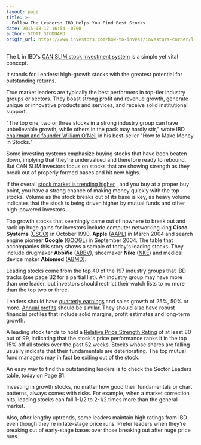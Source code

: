 ```yaml
---
layout: page
title: >-
  Follow The Leaders: IBD Helps You Find Best Stocks
date: 2015-08-17 16:54 -0700
author: SCOTT STODDARD
origin_url: https://www.investors.com/how-to-invest/investors-corner/l-in-can-slim-stands-for-leaders
---
```





The L in IBD's [CAN SLIM stock investment system](http://education.investors.com/courselandingpage.aspx?id=735749&nav=IBDUCourse2) is a simple yet vital concept.

  

It stands for Leaders: high-growth stocks with the greatest potential for outstanding returns.

  

True market leaders are typically the best performers in top-tier industry groups or sectors. They boast strong profit and revenue growth, generate unique or innovative products and services, and receive solid institutional support.

  

"The top one, two or three stocks in a strong industry group can have unbelievable growth, while others in the pack may hardly stir," wrote IBD [chairman and founder William O'Neil](https://www.investors.com/products/how-to-make-money-in-stocks-workshop-series/beginning-strategies-for-successful-investing/?src=A011BMT&nav=IBDUWorkshops) in his best-seller "How to Make Money in Stocks."

  

Some investing systems emphasize buying stocks that have been beaten down, implying that they're undervalued and therefore ready to rebound. But CAN SLIM investors focus on stocks that are showing strength as they break out of properly formed bases and hit new highs.

  

If the overall [stock market is trending higher](http://news.investors.com/investing/big-picture.htm) , and you buy at a proper buy point, you have a strong chance of making money quickly with the top stocks. Volume as the stock breaks out of its base is key, as heavy volume indicates that the stock is being driven higher by mutual funds and other high-powered investors.

  

Top growth stocks that seemingly came out of nowhere to break out and rack up huge gains for investors include computer networking king **Cisco Systems** ([CSCO](https://research.investors.com/quote.aspx?symbol=CSCO)) in October 1990, **Apple** ([AAPL](https://research.investors.com/quote.aspx?symbol=AAPL)) in March 2004 and search engine pioneer **Google** ([GOOGL](https://research.investors.com/quote.aspx?symbol=GOOGL)) in September 2004. The table that accompanies this story shows a sample of today's leading stocks. They include drugmaker **AbbVie** ([ABBV](https://research.investors.com/quote.aspx?symbol=ABBV)), shoemaker **Nike** ([NKE](https://research.investors.com/quote.aspx?symbol=NKE)) and medical device maker **Abiomed** ([ABMD](https://research.investors.com/quote.aspx?symbol=ABMD)).

  

Leading stocks come from the top 40 of the 197 industry groups that IBD tracks (see page B2 for a partial list). An industry group may have more than one leader, but investors should restrict their watch lists to no more than the top two or three.

  

Leaders should have [quarterly earnings](http://education.investors.com/investors-corner/766086-how-to-buy-stocks.htm) and sales growth of 25%, 50% or more. [Annual profits](http://education.investors.com/investors-corner/766269-what-is-annual-earnings-growth.htm) should be similar. They should also have robust financial profiles that include solid margins, profit estimates and long-term growth.

  

A leading stock tends to hold a [Relative Price Strength Rating](http://research.investors.com/stock-checkup/?nav=ResearchCheckup) of at least 80 out of 99, indicating that the stock's price performance ranks it in the top 15% off all stocks over the past 52 weeks. Stocks whose shares are falling usually indicate that their fundamentals are deteriorating. The top mutual fund managers may in fact be exiting out of the stock.

  

An easy way to find the outstanding leaders is to check the Sector Leaders table, today on Page B1.

  

Investing in growth stocks, no matter how good their fundamentals or chart patterns, always comes with risks. For example, when a market correction hits, leading stocks can fall 1-1/2 to 2-1/2 times more than the general market.

  

Also, after lengthy uptrends, some leaders maintain high ratings from IBD even though they're in late-stage price runs. Prefer leaders when they're breaking out of early-stage bases over those breaking out after huge price runs.




